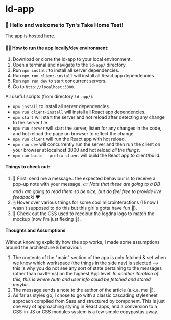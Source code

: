 # ld-app

### 👋 Hello and welcome to Tyn's Take Home Test!

The app is hosted [here](https://boiling-river-63434.herokuapp.com/).

#### 🏃‍♀️ How to run the app locally/dev environment:

1. Download or clone the ld-app to your local environment.
2. Open a terminal and navigate to the `ld-app/` directory.
3. Run `npm install` to install all server dependencies.
4. Run `npm run client-install` will install all React app dependencies.
5. Run `npm run dev` to start concurrent servers.
6. Go to `http://localhost:3000`.

All useful scripts (from directory `ld-app/`):

- `npm install` to install all server dependencies.
- `npm run client-install` will install all React app dependencies.
- `npm start` will start the server and hot reload after detecting any change to the server file.
- `npm run server` will start the server, listen for any changes in the code, and hot reload the page on browser to reflect the change.
- `npm run client` will run the React app with hot reload.
- `npm run dev` will concurrently run the server and then run the client on your browser at localhost:3000 and hot reload _all the things_.
- `npm run build --prefix client` will build the React app to client/build.

#### Things to check out:

1. 💌 First, send me a message.. the expected behaviour is to receive a pop-up note with your message. _👉 Note that these are going to a DB and I am going to read them so be nice, but do feel free to provide live feedback! ❤️_
2. 🖱 Hover over various things for some cool microinteractions (I know I wasn't supposed to do this but this girl's gotta have fun 🎉).
3. 🎨 Check out the CSS used to recolour the logdna logo to match the mockup (now I'm just flexing 💪).

#### Thoughts and Assumptions

Without knowing explicitly how the app works, I made some assumptions around the architecture & behaviour:

1. The contents of the "main" section of the app is only fetched & set when we know which workspace (the things in the side nav) is selected --> this is why you do not see any sort of state pertaining to the messages (other than navItems) on the highest App level. _In another iteration of this, this is where Auth and user info could be fetched and stored maybe.._
2. The message sends a note to the author of the article (a.k.a. me 🤗).
3. As far as styles go, I chose to go with a classic cascading stylesheet approach compiled from Sass and structured by component. This is just one way of approaching styling in React apps, and a conversion to a CSS-in-JS or CSS modules system is a few simple copypastas away.
